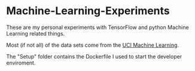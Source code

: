 # Machine-Learning-Experiments

These are my personal experiments with TensorFlow and python Machine Learning related things.

Most (if not all) of the data sets come from the [UCI Machine Learning](https://archive.ics.uci.edu/ml/index.php).

The "Setup" folder contains the Dockerfile I used to start the developer enviroment.
